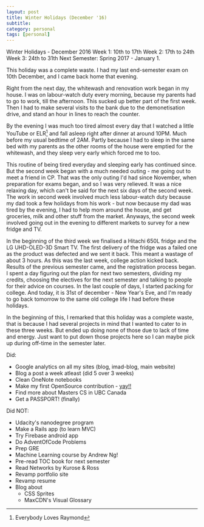 ```yaml
---
layout: post
title: Winter Holidays (December '16)
subtitle: 
category: personal
tags: [personal]
---
```


Winter Holidays - December 2016
Week 1: 10th to 17th
Week 2: 17th to 24th
Week 3: 24th to 31th
Next Semester: Spring 2017 - January 1.

This holiday was a complete waste. I had my last end-semester exam on 10th December, and I came back home that evening.

Right from the next day, the whitewash and renovation work began in my house. I was on labour-watch duty every morning, because my parents had to go to work, till the afternoon. This sucked up better part of the first week. Then I had to make several visits to the bank due to the demonetisation drive, and stand an hour in lines to reach the counter. 

By the evening I was much too tired almost every day that I watched a little YouTube or ELR[^1] and fall asleep right after dinner at around 10PM. Much before my usual bedtime of 2AM. Partly because I had to sleep in the same bed with my parents as the other rooms of the house were emptied for the whitewash, and they sleep very early which forced me to too.

This routine of being tired everyday and sleeping early has continued since. But the second week began with a much needed outing - me going out to meet a friend in CP. That was the only outing I'd had since November, when preparation for exams began, and so I was very relieved. It was a nice relaxing day, which can't be said for the next six days of the second week. The work in second week involved much less labour-watch duty because my dad took a few holidays from his work - but now because my dad was tired by the evening, I had to help mom around the house, and get groceries, milk and other stuff from the market. Anyways, the second week involved going out in the evening to different markets to survey for a new fridge and TV. 

In the beginning of the third week we finalised a Hitachi 650L fridge and the LG UHD-OLED-3D Smart TV. The first delivery of the fridge was a failed one as the product was defected and we sent it back. This meant a wastage of about 3 hours. As this was the last week, college action kicked back. Results of the previous semester came, and the registration process began. I spent a day figuring out the plan for next two semesters, dividing my credits, choosing the electives for the next semester and talking to people for their advice on courses. In the last couple of days, I started packing for college. And today, it is 31st of december - New Year's Eve, and I'm ready to go back tomorrow to the same old college life I had before these holidays.



In the beginning of this, I remarked that this holiday was a complete waste, that is because I had several projects in mind that I wanted to cater to in these three weeks. But ended up doing none of those due to lack of time and energy. Just want to put down those projects here so I can maybe pick up during off-time in the semester later.

Did:
- Google analytics on all my sites (blog, imad-blog, main website)
- Blog a post a week atleast (did 5 over 3 weeks)
- Clean OneNote notebooks	
- Make my first OpenSource contribution - [yay!!](//github.com/FreeCodeCamp/FreeCodeCamp/commit/b26f11fc67f1b5e371ffcf6f257330baad19c651)
- Find more about Masters CS in UBC Canada
- Get a PASSPORT! (finally)

Did NOT:
- Udacity's nanodegree program
- Make a Rails app (to learn MVC)
- Try Firebase android app
- Do AdventOfCode Problems
- Prep GRE
- Machine Learning course by Andrew Ng!
- Pre-read TOC book for next semester
- Read Networks by Kurose & Ross
- Revamp portfolio site
- Revamp resume
- Blog about
	- CSS Sprites
	- MaxCDN's Visual Glossary


[^1]: Everybody Loves Raymond